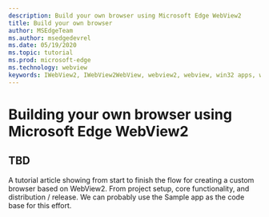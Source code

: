 ```yaml
---
description: Build your own browser using Microsoft Edge WebView2
title: Build your own browser
author: MSEdgeTeam
ms.author: msedgedevrel
ms.date: 05/19/2020
ms.topic: tutorial
ms.prod: microsoft-edge
ms.technology: webview
keywords: IWebView2, IWebView2WebView, webview2, webview, win32 apps, win32, edge, ICoreWebView2, ICoreWebView2Host, browser control, edge html
---
```


# Building your own browser using Microsoft Edge WebView2

## TBD

A tutorial article showing from start to finish the flow for creating a custom browser based on WebView2. From project setup, core functionality, and distribution / release. We can probably use the Sample app as the code base for this effort.